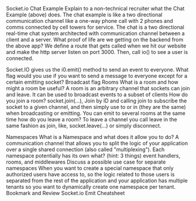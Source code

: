 Socket.io Chat Example
Explain to a non-technical recruiter what the Chat Example (above) does.
The chat example is like a two directional communication channel like a one-way phone call with 2 phones and comms connected by cell towers for service. The chat is a two directional real-time chat system architected with communication channel between a client and a server.
What proof of life are we getting on the backend from the above app? We define a route that gets called when we hit our website and make the http server listen on port 3000. Then, call io() to see a user is connected.

Socket.IO gives us the i0.emit() method to send an event to everyone. What flag would you use if you want to send a message to everyone except for a certain emitting socket? Broadcast flag
Rooms
What is a room and how might a room be useful?
A room is an arbitrary channel that sockets can join and leave. It can be used to broadcast events to a subset of clients
How do you join a room?
socket.join(...), Join by ID and calling join to subscribe the socket to a given channel, and then simply use to or in (they are the same) when broadcasting or emitting. You can emit to several rooms at the same time
how do you leave a room?
To leave a channel you call leave in the same fashion as join, like, socket.leave(...) or simply disconnect.

Namespaces
What is a Namespace and what does it allow you to do?
A communication channel that allows you to split the logic of your application over a single shared connection (also called "multiplexing").
Each namespace potentially has its own what? (hint: 3 things)
event handlers, rooms, and middlewares
Discuss a possible use case for separate namespaces
When you want to create a special namespace that only authorized users have access to, so the logic related to those users is separated from the rest of the application and your application has multiple tenants so you want to dynamically create one namespace per tenant.
Bookmark and Review
Socket.io Emit Cheatsheet
